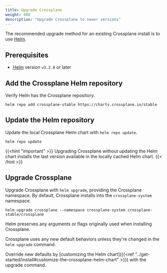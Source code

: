 ```yaml
---
title: Upgrade Crossplane
weight: 400
description: "Upgrade Crossplane to newer versions"
---
```


The recommended upgrade method for an existing Crossplane install is to use
[Helm](http://helm.io).

## Prerequisites
* [Helm](https://helm.sh/docs/intro/install/) version `v3.2.0` or later


## Add the Crossplane Helm repository
Verify Helm has the Crossplane repository.

```shell
helm repo add crossplane-stable https://charts.crossplane.io/stable
```

## Update the Helm repository

Update the local Crossplane Helm chart with `helm repo update`.

```shell
helm repo update
```

{{<hint "important" >}}
Upgrading Crossplane without updating the Helm chart installs the last version
available in the locally cached Helm chart.
{{< /hint >}}

## Upgrade Crossplane

Upgrade Crossplane with `helm upgrade`, providing the Crossplane namespace.
By default, Crossplane installs into the `crossplane-system`
namespace.

```shell
helm upgrade crossplane --namespace crossplane-system crossplane-stable/crossplane
```

Helm preserves any arguments or flags originally used when installing
Crossplane.

Crossplane uses any new default behaviors unless they're changed in the `helm
upgrade` command.

Override new defaults by
[customizing the Helm chart]({{<ref "../get-started/install#customize-the-crossplane-helm-chart" >}})
with the upgrade command.
